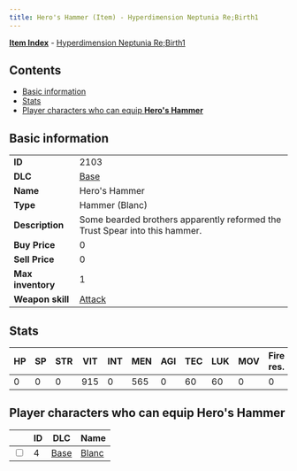 ```yaml
---
title: Hero's Hammer (Item) - Hyperdimension Neptunia Re;Birth1
---
```


[**Item Index**](/neptunia/rb1/item/index.html) - [Hyperdimension Neptunia Re;Birth1](/neptunia/rb1)

## Contents

- [Basic information](#basic-information)
- [Stats](#stats)
- [Player characters who can equip **Hero's Hammer**](#player-characters-who-can-equip-heros-hammer)
## Basic information

|   |   |
| -- | -- |
| **ID** | 2103 |
| **DLC** | [Base](/neptunia/rb1/dlc/1-base.html) |
| **Name** | Hero's Hammer |
| **Type** | Hammer (Blanc) |
| **Description** | Some bearded brothers apparently reformed the Trust Spear into this hammer. |
| **Buy Price** | 0 |
| **Sell Price** | 0 |
| **Max inventory** | 1 |
| **Weapon skill** | [Attack](/neptunia/rb1/skill/1-601-attack.html) |


## Stats

| HP | SP | STR | VIT | INT | MEN | AGI | TEC | LUK | MOV | Fire res. | Ice res. | Wind res. | Lightning res. |
| -- | -- | --- | --- | --- | --- | --- | --- | --- | --- | --------- | -------- | --------- | -------------- |
| 0 | 0 | 0 | 915 | 0 | 565 | 0 | 60 | 60 | 0 | 0 | 0 | 0 | 0 |


## Player characters who can equip **Hero's Hammer**

|    | ID | DLC | Name |
| -- | -- | --- | ---- |
| <input type="checkbox" id="rb1-player-1-4" class="trackbox" /> | 4 | [Base](/neptunia/rb1/dlc/1-base.html) | [Blanc](/neptunia/rb1/player/1-4-blanc.html) |
